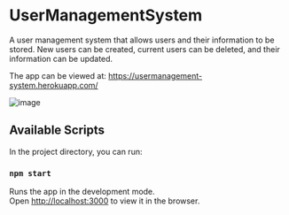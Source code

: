# UserManagementSystem 

A user management system that allows users and their information to be stored. New users can be created, current users can be deleted, and their information can be updated.

The app can be viewed at: https://usermanagement-system.herokuapp.com/

![image](https://user-images.githubusercontent.com/52639954/202929922-c5673aca-46bd-433a-ad50-0d9323f7733c.png)


## Available Scripts

In the project directory, you can run:

### `npm start`

Runs the app in the development mode.\
Open [http://localhost:3000](http://localhost:3000) to view it in the browser.


